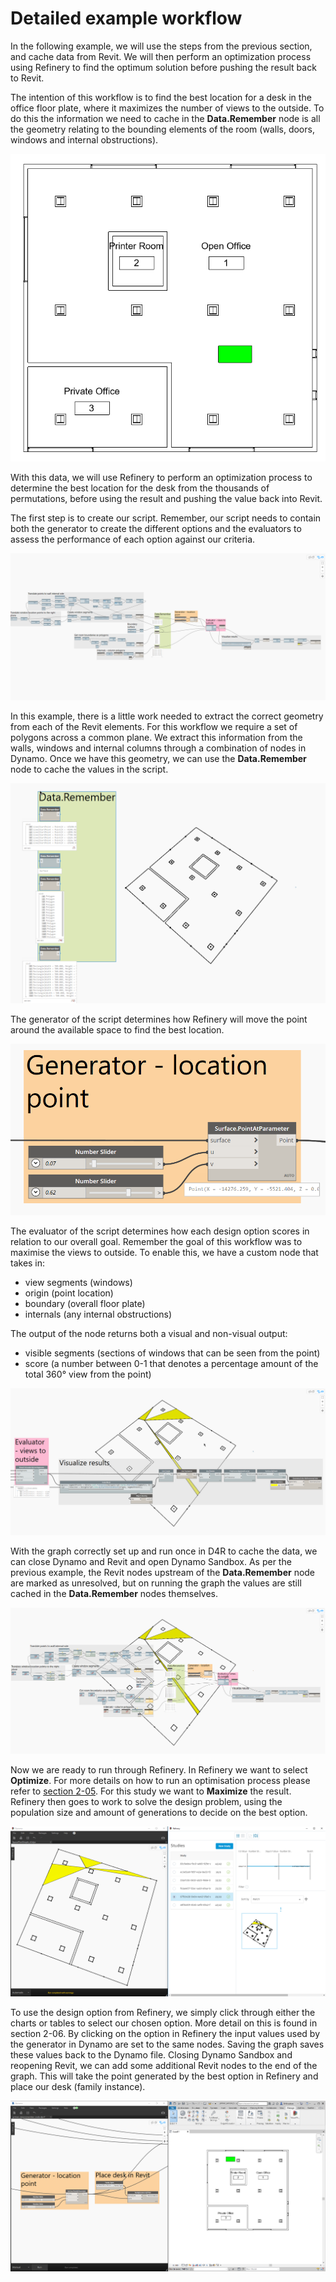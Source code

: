 # Detailed example workflow

In the following example, we will use the steps from the previous section, and cache data from Revit. We will then perform an optimization process using Refinery to find the optimum solution before pushing the result back to Revit.

The intention of this workflow is to find the best location for a desk in the office floor plate, where it maximizes the number of views to the outside. To do this the information we need to cache in the **Data.Remember** node is all the geometry relating to the bounding elements of the room (walls, doors, windows and internal obstructions).

![Office layout](images/6-03_revit_layout.png "Office layout")

With this data, we will use Refinery to perform an optimization process to determine the best location for the desk from the thousands of permutations, before using the result and pushing the value back into Revit.

The first step is to create our script. Remember, our script needs to contain both the generator to create the different options and the evaluators to assess the performance of each option against our criteria.

![Overview of the workflow](images/6-03_dyn_overview.png "Overview of the workflow")

In this example, there is a little work needed to extract the correct geometry from each of the Revit elements. For this workflow we require a set of polygons across a common plane. We extract this information from the walls, windows and internal columns through a combination of nodes in Dynamo. Once we have this geometry, we can use the **Data.Remember** node to cache the values in the script.

![Data.Remember node](images/6-03_dataremember.png "Data.Remember node")

The generator of the script determines how Refinery will move the point around the available space to find the best location.

![Generator](images/6-03_generator.png "Generator")

The evaluator of the script determines how each design option scores in relation to our overall goal. Remember the goal of this workflow was to maximise the views to outside. To enable this, we have a custom node that takes in:
* view segments (windows)
* origin (point location)
* boundary (overall floor plate)
* internals (any internal obstructions)

The output of the node returns both a visual and non-visual output:
* visible segments (sections of windows that can be seen from the point)
* score (a number between 0-1 that denotes a percentage amount of the total 360° view from the point)

![Evaluator](images/6-03_evaluator.png "Evaluator")

With the graph correctly set up and run once in D4R to cache the data, we can close Dynamo and Revit and open Dynamo Sandbox. As per the previous example, the Revit nodes upstream of the **Data.Remember** node are marked as unresolved, but on running the graph the values are still cached in the **Data.Remember** nodes themselves.

![Dynamo Sandbox overview](images/6-03_sandbox-overview.png "Dynamo Sandbox overview")

Now we are ready to run through Refinery. In Refinery we want to select **Optimize**. For more details on how to run an optimisation process please refer to [section 2-05](/2-getting-started/2-05_refinery-processes.md). For this study we want to **Maximize** the result. Refinery then goes to work to solve the design problem, using the population size and amount of generations to decide on the best option.

![Refinery optimization result](images/6-03_refinery_result.png "Refinery optimization result")

To use the design option from Refinery, we simply click through either the charts or tables to select our chosen option.  More detail on this is found in section 2-06. By clicking on the option in Refinery the input values used by the generator in Dynamo are set to the same nodes. Saving the graph saves these values back to the Dynamo file. Closing Dynamo Sandbox and reopening Revit, we can add some additional Revit nodes to the end of the graph. This will take the point generated by the best option in Refinery and place our desk (family instance).

![Optimization result in Revit](images/6-03_result_in_revit.png "Optimization result in Revit")